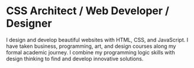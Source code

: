 # CSS Architect / Web Developer / Designer 

I design and develop beautiful websites with HTML, CSS, and JavaScript. I have
taken business, programming, art, and design courses along my formal academic
journey. I combine my programming logic skills with design thinking to find
and develop innovative solutions. 
